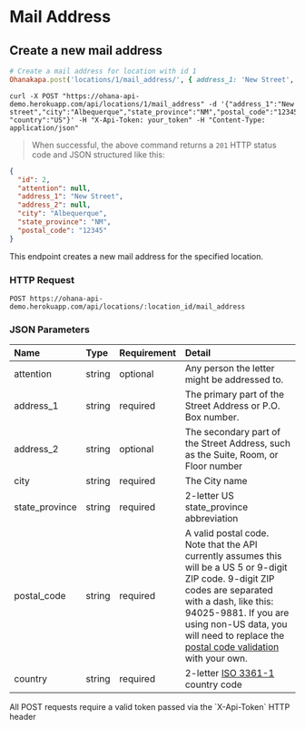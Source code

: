 # Mail Address

## Create a new mail address

```ruby
# Create a mail address for location with id 1
Ohanakapa.post('locations/1/mail_address/', { address_1: 'New Street', city: 'Albequerque', state_province: 'NM', postal_code: '12345', country: 'US' })
```

```shell
curl -X POST "https://ohana-api-demo.herokuapp.com/api/locations/1/mail_address" -d '{"address_1":"New street","city":"Albequerque","state_province":"NM","postal_code":"12345", "country":"US"}' -H "X-Api-Token: your_token" -H "Content-Type: application/json"
```

> When successful, the above command returns a `201` HTTP status code and JSON
> structured like this:

```json
{
  "id": 2,
  "attention": null,
  "address_1": "New Street",
  "address_2": null,
  "city": "Albequerque",
  "state_province": "NM",
  "postal_code": "12345"
}
```

This endpoint creates a new mail address for the specified location.

### HTTP Request

`POST https://ohana-api-demo.herokuapp.com/api/locations/:location_id/mail_address`

### JSON Parameters

| Name | Type | Requirement | Detail |
|:-----|:-----|:---------|:-------|
| attention | string | optional | Any person the letter might be addressed to. |
| address_1 | string | required | The primary part of the Street Address or P.O. Box number. |
| address_2 | string | optional | The secondary part of the Street Address, such as the Suite, Room, or Floor number |
| city | string | required | The City name |
| state_province | string | required | 2-letter US state_province abbreviation |
| postal_code | string | required | A valid postal code. Note that the API currently assumes this will be a US 5 or 9-digit ZIP code. 9-digit ZIP codes are separated with a dash, like this: 94025-9881. If you are using non-US data, you will need to replace the [postal code validation](https://github.com/codeforamerica/ohana-api/blob/master/app/validators/zip_validator.rb) with your own. |
| country | string | required | 2-letter [ISO 3361-1](http://en.wikipedia.org/wiki/ISO_3166-1_alpha-2) country code |

<aside class="warning">All POST requests require a valid token passed via the
`X-Api-Token` HTTP header</aside>
